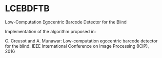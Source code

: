 # LCEBDFTB
Low-Computation Egocentric Barcode Detector for the Blind

Implementation of the algorithm proposed in:

C. Creusot and A. Munawar: Low-computation egocentric barcode detector for the blind. IEEE International Conference on Image Processing (ICIP), 2016
